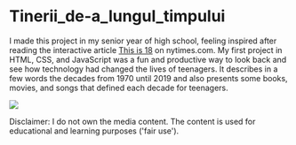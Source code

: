 # Tinerii_de-a_lungul_timpului


I made this project in my senior year of high school, feeling inspired after reading the interactive article [This is 18](https://www.nytimes.com/interactive/2018/10/11/style/this-is-18.html?) on nytimes.com.
My first project in HTML, CSS, and JavaScript was a fun and productive way to look back and see how technology had changed the lives of teenagers. It describes in a few words the decades from 1970 until 2019 and also presents some books, movies, and songs that defined each decade for teenagers.

<img src="media/presentation.gif"/>

Disclaimer: I do not own the media content. The content is used for educational and learning purposes ('fair use').

